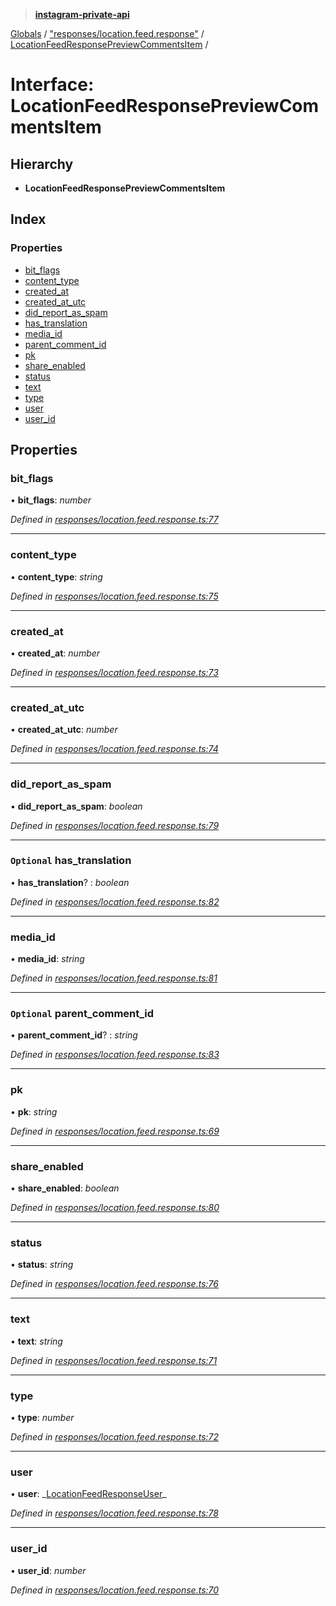 > **[instagram-private-api](../README.md)**

[Globals](../README.md) / ["responses/location.feed.response"](../modules/_responses_location_feed_response_.md) / [LocationFeedResponsePreviewCommentsItem](_responses_location_feed_response_.locationfeedresponsepreviewcommentsitem.md) /

# Interface: LocationFeedResponsePreviewCommentsItem

## Hierarchy

- **LocationFeedResponsePreviewCommentsItem**

## Index

### Properties

- [bit_flags](_responses_location_feed_response_.locationfeedresponsepreviewcommentsitem.md#bit_flags)
- [content_type](_responses_location_feed_response_.locationfeedresponsepreviewcommentsitem.md#content_type)
- [created_at](_responses_location_feed_response_.locationfeedresponsepreviewcommentsitem.md#created_at)
- [created_at_utc](_responses_location_feed_response_.locationfeedresponsepreviewcommentsitem.md#created_at_utc)
- [did_report_as_spam](_responses_location_feed_response_.locationfeedresponsepreviewcommentsitem.md#did_report_as_spam)
- [has_translation](_responses_location_feed_response_.locationfeedresponsepreviewcommentsitem.md#optional-has_translation)
- [media_id](_responses_location_feed_response_.locationfeedresponsepreviewcommentsitem.md#media_id)
- [parent_comment_id](_responses_location_feed_response_.locationfeedresponsepreviewcommentsitem.md#optional-parent_comment_id)
- [pk](_responses_location_feed_response_.locationfeedresponsepreviewcommentsitem.md#pk)
- [share_enabled](_responses_location_feed_response_.locationfeedresponsepreviewcommentsitem.md#share_enabled)
- [status](_responses_location_feed_response_.locationfeedresponsepreviewcommentsitem.md#status)
- [text](_responses_location_feed_response_.locationfeedresponsepreviewcommentsitem.md#text)
- [type](_responses_location_feed_response_.locationfeedresponsepreviewcommentsitem.md#type)
- [user](_responses_location_feed_response_.locationfeedresponsepreviewcommentsitem.md#user)
- [user_id](_responses_location_feed_response_.locationfeedresponsepreviewcommentsitem.md#user_id)

## Properties

### bit_flags

• **bit_flags**: _number_

_Defined in [responses/location.feed.response.ts:77](https://github.com/realinstadude/instagram-private-api/blob/4ae8fec/src/responses/location.feed.response.ts#L77)_

---

### content_type

• **content_type**: _string_

_Defined in [responses/location.feed.response.ts:75](https://github.com/realinstadude/instagram-private-api/blob/4ae8fec/src/responses/location.feed.response.ts#L75)_

---

### created_at

• **created_at**: _number_

_Defined in [responses/location.feed.response.ts:73](https://github.com/realinstadude/instagram-private-api/blob/4ae8fec/src/responses/location.feed.response.ts#L73)_

---

### created_at_utc

• **created_at_utc**: _number_

_Defined in [responses/location.feed.response.ts:74](https://github.com/realinstadude/instagram-private-api/blob/4ae8fec/src/responses/location.feed.response.ts#L74)_

---

### did_report_as_spam

• **did_report_as_spam**: _boolean_

_Defined in [responses/location.feed.response.ts:79](https://github.com/realinstadude/instagram-private-api/blob/4ae8fec/src/responses/location.feed.response.ts#L79)_

---

### `Optional` has_translation

• **has_translation**? : _boolean_

_Defined in [responses/location.feed.response.ts:82](https://github.com/realinstadude/instagram-private-api/blob/4ae8fec/src/responses/location.feed.response.ts#L82)_

---

### media_id

• **media_id**: _string_

_Defined in [responses/location.feed.response.ts:81](https://github.com/realinstadude/instagram-private-api/blob/4ae8fec/src/responses/location.feed.response.ts#L81)_

---

### `Optional` parent_comment_id

• **parent_comment_id**? : _string_

_Defined in [responses/location.feed.response.ts:83](https://github.com/realinstadude/instagram-private-api/blob/4ae8fec/src/responses/location.feed.response.ts#L83)_

---

### pk

• **pk**: _string_

_Defined in [responses/location.feed.response.ts:69](https://github.com/realinstadude/instagram-private-api/blob/4ae8fec/src/responses/location.feed.response.ts#L69)_

---

### share_enabled

• **share_enabled**: _boolean_

_Defined in [responses/location.feed.response.ts:80](https://github.com/realinstadude/instagram-private-api/blob/4ae8fec/src/responses/location.feed.response.ts#L80)_

---

### status

• **status**: _string_

_Defined in [responses/location.feed.response.ts:76](https://github.com/realinstadude/instagram-private-api/blob/4ae8fec/src/responses/location.feed.response.ts#L76)_

---

### text

• **text**: _string_

_Defined in [responses/location.feed.response.ts:71](https://github.com/realinstadude/instagram-private-api/blob/4ae8fec/src/responses/location.feed.response.ts#L71)_

---

### type

• **type**: _number_

_Defined in [responses/location.feed.response.ts:72](https://github.com/realinstadude/instagram-private-api/blob/4ae8fec/src/responses/location.feed.response.ts#L72)_

---

### user

• **user**: _[LocationFeedResponseUser](\_responses_location_feed_response_.locationfeedresponseuser.md)\_

_Defined in [responses/location.feed.response.ts:78](https://github.com/realinstadude/instagram-private-api/blob/4ae8fec/src/responses/location.feed.response.ts#L78)_

---

### user_id

• **user_id**: _number_

_Defined in [responses/location.feed.response.ts:70](https://github.com/realinstadude/instagram-private-api/blob/4ae8fec/src/responses/location.feed.response.ts#L70)_
